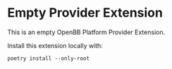 # Empty Provider Extension

This is an empty OpenBB Platform Provider Extension.

Install this extension locally with:

```console
poetry install --only-root
```